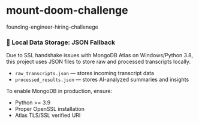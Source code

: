 # mount-doom-challenge
founding-engineer-hiring-challenege

### 🔄 Local Data Storage: JSON Fallback

Due to SSL handshake issues with MongoDB Atlas on Windows/Python 3.8, this project uses JSON files to store raw and processed transcripts locally.

- `raw_transcripts.json` — stores incoming transcript data
- `processed_results.json` — stores AI-analyzed summaries and insights

To enable MongoDB in production, ensure:
- Python >= 3.9
- Proper OpenSSL installation
- Atlas TLS/SSL verified URI

